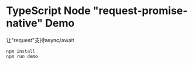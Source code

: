 TypeScript Node "request-promise-native" Demo
=============================================

让"request"支持async/await

```
npm install
npm run demo
```
